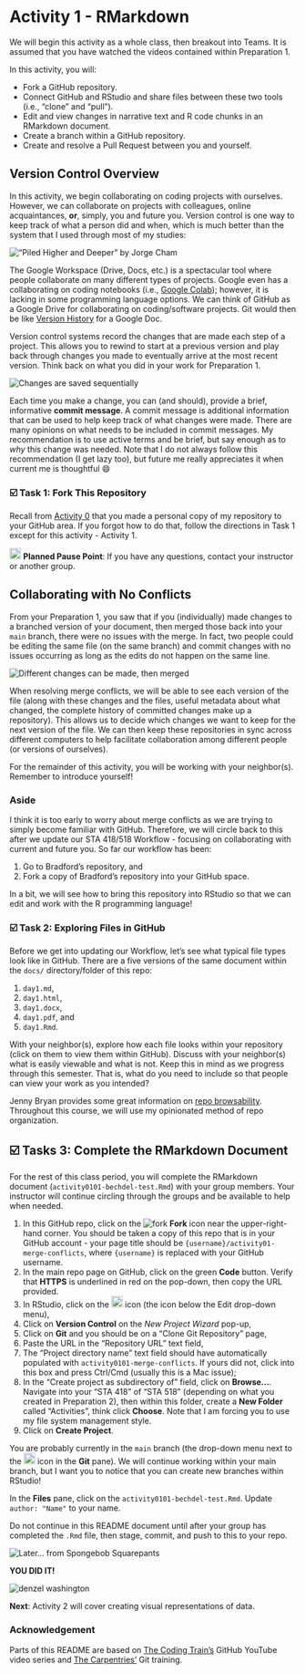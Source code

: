 Activity 1 - RMarkdown
================

We will begin this activity as a whole class, then breakout into Teams.
It is assumed that you have watched the videos contained within
Preparation 1.

In this activity, you will:

-   Fork a GitHub repository.
-   Connect GitHub and RStudio and share files between these two tools
    (i.e., “clone” and “pull”).
-   Edit and view changes in narrative text and R code chunks in an
    RMarkdown document.
-   Create a branch within a GitHub repository.
-   Create and resolve a Pull Request between you and yourself.

## Version Control Overview

In this activity, we begin collaborating on coding projects with
ourselves. However, we can collaborate on projects with colleagues,
online acquaintances, **or**, simply, you and future you. Version
control is one way to keep track of what a person did and when, which is
much better than the system that I used through most of my studies:

![“Piled Higher and Deeper” by Jorge
Cham](http://phdcomics.com/comics/archive/phd101212s.gif)

The Google Workspace (Drive, Docs, etc.) is a spectacular tool where
people collaborate on many different types of projects. Google even has
a collaborating on coding notebooks (i.e., [Google
Colab](https://youtu.be/inN8seMm7UI)); however, it is lacking in some
programming language options. We can think of GitHub as a Google Drive
for collaborating on coding/software projects. Git would then be like
[Version History](https://support.google.com/docs/answer/190843?hl=en)
for a Google Doc.

Version control systems record the changes that are made each step of a
project. This allows you to rewind to start at a previous version and
play back through changes you made to eventually arrive at the most
recent version. Think back on what you did in your work for Preparation
1.

![Changes are saved sequentially](README-img/recording-changes.svg)

Each time you make a change, you can (and should), provide a brief,
informative **commit message**. A commit message is additional
information that can be used to help keep track of what changes were
made. There are many opinions on what needs to be included in commit
messages. My recommendation is to use active terms and be brief, but say
enough as to *why* this change was needed. Note that I do not always
follow this recommendation (I get lazy too), but future me really
appreciates it when current me is thoughtful 😄

### ☑️ Task 1: Fork This Repository

Recall from [Activity
0](https://github.com/gvsu-sta518/activity00-markdown#task-1-forking-the-repository)
that you made a personal copy of my repository to your GitHub area. If
you forgot how to do that, follow the directions in Task 1 except for
this activity - Activity 1.

<img src="README-img/noun_pause.png" alt="pause" width = "20"/>
<b>Planned Pause Point</b>: If you have any questions, contact your
instructor or another group.

<!--Recall Daniel from The Coding Train's video - he was working on a collaborative poem with different versions of himself.
I am going give a brief demonstration that *quickly* goes through:

1. Connecting RStudio and GitHub,
2. Creating a branch in GitHub and making and committing changes on this branch,
3. Creating a branch in RStudio and making and committing changes on this branch,
4. Merging these branches to the `main` branch in GitHub.

To see Daniel from The Coding Train work through a similar process on his collaborative poem, checkout:

[![Resolving Merge Conflicts](http://img.youtube.com/vi/JtIX3HJKwfo/0.jpg)](http://www.youtube.com/watch?v=JtIX3HJKwfo "1.9: Resolving Merge Conflicts - Git and GitHub for Poets")


<img src="README-img/noun_pause.png" alt="pause" width = "20"/> <b>Planned Pause Point</b>: If you have any questions, contact your instructor or another group.
-->

## Collaborating with No Conflicts

From your Preparation 1, you saw that if you (individually) made changes
to a branched version of your document, then merged those back into your
`main` branch, there were no issues with the merge. In fact, two people
could be editing the same file (on the same branch) and commit changes
with no issues occurring as long as the edits do not happen on the same
line.

![Different changes can be made, then
merged](README-img/collaborating-no-conflict.svg)

When resolving merge conflicts, we will be able to see each version of
the file (along with these changes and the files, useful metadata about
what changed, the complete history of committed changes make up a
repository). This allows us to decide which changes we want to keep for
the next version of the file. We can then keep these repositories in
sync across different computers to help facilitate collaboration among
different people (or versions of ourselves).

For the remainder of this activity, you will be working with your
neighbor(s). Remember to introduce yourself!

### Aside

I think it is too early to worry about merge conflicts as we are trying
to simply become familiar with GitHub. Therefore, we will circle back to
this after we update our STA 418/518 Workflow - focusing on
collaborating with current and future you. So far our workflow has been:

1.  Go to Bradford’s repository, and
2.  Fork a copy of Bradford’s repository into your GitHub space.

In a bit, we will see how to bring this repository into RStudio so that
we can edit and work with the R programming language!

### ☑️ Task 2: Exploring Files in GitHub

Before we get into updating our Workflow, let’s see what typical file
types look like in GitHub. There are a five versions of the same
document within the `docs/` directory/folder of this repo:

1.  `day1.md`,
2.  `day1.html`,
3.  `day1.docx`,
4.  `day1.pdf`, and
5.  `day1.Rmd`.

With your neighbor(s), explore how each file looks within your
repository (click on them to view them within GitHub). Discuss with your
neighbor(s) what is easily viewable and what is not. Keep this in mind
as we progress through this semester. That is, what do you need to
include so that people can view your work as you intended?

Jenny Bryan provides some great information on [repo
browsability](https://happygitwithr.com/workflows-browsability.html).
Throughout this course, we will use my opinionated method of repo
organization.

<!--
Now onto some doing.
**Important**; take these next steps slowly and communicate with your neighbor(s).
When you run into an issue, get a hold of me or another group.

When people are collaborating, they will likely step on each other.
This can even happen if an individual person is working on files from their laptop and a school computer.
We will now force a conflict, then work to resolve overlapping changes.

When changes are made to the same line, we must decide which change we want to keep (or further edit them to implement both).

![Conflicting changes](README-img/collaborating-conflict.svg)

Have one group member serve as the repo "owner" and the other(s) will be a "collaborator".
The owner should grant the collaborator(s) access to their `<username>/activity0101-merge-conflicts` repo:

1. Click on ![settings icon](README-img/settings.png) **Settings** tab on the top menu,
2. On the settings page, click on **Manage access** on the left-hand toolbar,
3. Click on the green **Invite teams or people** button, search by your group members username, and select them.

The collaborator can accept this invitation by clicking on the link that was emailed to the account attached to GitHub or type the following in their browser.
Now, each group member should create their own branch within the owner's repo (name this your name or GitHub username).

In your personal branch, navigate to and open the `day1.md` file to edit this document.
Each person will make a similar change so we can resolve a merge conflict:

1. At the end of the text on line 7 (i.e., "and `.pdf`.") press Enter/Return twice so that your cursor is now on a blank line 9,
2. Type your name on this new line 9 - each member provides their first and last name (or pseudonym for those wanting to maintain some level of anonymity),
3. Provide a meaningful commit message (and more descriptive message if so desired) and commit your changes.

Now, each member will create a **Pull Request** to add these changes back to the `main` branch.

1. Click on ![merge icon](README-img/merge.png) **Pull requests** tab on the top menu,
2. On the pull requests page, click on the green **New pull request** button,
3. On the "Comparing changes" page in the gray area with the ![compare icon](README-img/compare.png) icon, you want the left-hand selection to be `base: main` and the right-hand selection to be the member's branch (to request that the `main` branch pulls in the member's branch),
4. The screen will refresh with a snapshot of the changes at the bottom. For the time being, simply click on the green **Create pull request** button,
5. Provide a meaningful commit message (and more descriptive message if so desired) and create your pull request.

You will be taken to another page, but for now go back to the repo's main page.
The owner will now make decisions with respect to how these changes should be pulled in.
The collaborators should help the owner through this process.

1. The owner should go back to the to the ![merge icon](README-img/merge.png) **Pull requests** tab on the top menu.
  All current pull requests will be listed near the bottom of the page.
  The owner should click on their pull request and accept the changes.
  There should be no issues.
2. The owner will do this for each of the remaining pull requests except there will be issues.
  As a team, decide what information to keep (remember that you can keep both like we did in our example), then complete the pull request.
3. You can choose to completely close the pull request or keep them viewable here.
  You can always view closed pull requests by toggling that filter.

Congratulations, you collaborated on a GitHub project!
As we progress through this semester, remember to take things slow and reach out when you run into problems.
Together, all things are possible.
If there is time at the end of class, we will do this with the other members being the repo "owner".
However, there will be a lot of opportunities to continue practicing this throughout the semester.
Note that to be able to collaborate (submit pull requests) to a GitHub project, users do not need to be contributors.
They can fork the repo, make edits, and submit a pull request.

Look through your `<owner>/activity0101-merge-conflicts` repo's commit history.
Remember from The Coding Train's videos that you can view the commit history via the ![Clock history](README-img/noun_clock_history.png) icon or **Network** graph in the ![line graph](README-img/noun_line_graph.png) **Insights** tab.

<img src="README-img/noun_pause.png" alt="pause" width = "20"/> <b>Planned Pause Point</b>: If you have any questions, contact your instructor or another group.
-->

## ☑️ Tasks 3: Complete the RMarkdown Document

For the rest of this class period, you will complete the RMarkdown
document (`activity0101-bechdel-test.Rmd`) with your group members. Your
instructor will continue circling through the groups and be available to
help when needed.

<!-- If you wish, this would be a good time to flip roles.-->

1.  In this GitHub repo, click on the ![fork](README-img/fork-icon.png)
    **Fork** icon near the upper-right-hand corner. You should be taken
    a copy of this repo that is in your GitHub account - your page title
    should be `{username}/activity01-merge-conflicts`, where
    `{username}` is replaced with your GitHub username.
2.  In the main repo page on GitHub, click on the green **Code** button.
    Verify that **HTTPS** is underlined in red on the pop-down, then
    copy the URL provided.
3.  In RStudio, click on the
    <img src="README-img/rproj-icon.png" alt="RStudio Project" width = "20"/>
    icon (the icon below the Edit drop-down menu),
4.  Click on **Version Control** on the *New Project Wizard* pop-up,
5.  Click on **Git** and you should be on a “Clone Git Repository” page,
6.  Paste the URL in the “Repository URL” text field,
7.  The “Project directory name” text field should have automatically
    populated with `activity0101-merge-conflicts`. If yours did not,
    click into this box and press Ctrl/Cmd (usually this is a Mac
    issue);
8.  In the “Create project as subdirectory of” field, click on
    **Browse…**. Navigate into your “STA 418” of “STA 518” (depending on
    what you created in Preparation 2), then within this folder, create
    a **New Folder** called “Activities”, think click **Choose**. Note
    that I am forcing you to use my file system management style.
9.  Click on **Create Project**.

You are probably currently in the `main` branch (the drop-down menu next
to the <img src="README-img/branch.png" alt="branch" width = "20"/> icon
in the **Git** pane). We will continue working within your main branch,
but I want you to notice that you can create new branches within
RStudio!

<!--
- In the RStudio **Git** pane, click on the <img src="README-img/branch.png" alt="branch" width = "20"/> icon,
- In the pop-up window, give your branch a name and click **Create**.
-->

In the **Files** pane, click on the `activity0101-bechdel-test.Rmd`.
Update `author: "Name"` to your name.

Do not continue in this README document until after your group has
completed the `.Rmd` file, then stage, commit, and push to this to your
repo.

![Later… from Spongebob
Squarepants](https://i.ytimg.com/vi/tS9DkqgS488/maxresdefault.jpg)

<!--
## ☑️ Tasks 4: Combining your work

This works best if you and your Team Members can collaborate live with one another while you attempt to do it the first few times.
Have each member stage, commit, and push **only** the `activity0101-bechdel-test.Rmd` file to your individual GitHub branches.

With all of your individual branches pushed to GitHub, have each member create a **Pull Request**.
Make sure that you are pull requesting the the `main` branch (you want to send your individual branches to the combined `main` branch).

One member should serve as the "owner" (this is a role that this member is verbally agreeing to; there is nothing that needs to be done in RStudio or GitHub).
All other members will verbally assist the owner resolving the conflicts so that your final report on your `main` branch is complete and somehow a combination of each members work (you might need to do some additional editing).

The owner should now go back to their RStudio session.
Now, pull the changes that are on your Team's `main` branch by clicking on the <img src="README-img/pull-icon.png" alt="pull" width = "20"/> icon in the **Git** pane.

The owner should then switch to the `main` branch (this can be done by selecting `main` from the drop-down option next to the <img src="README-img/branch.png" alt="branch" width = "20"/>) icon.
Open the updated `activity0101-bechdel-test.Rmd` file.
Knit the updated RMarkdown document.
Finally, commit and push EVERYTHING to the `main` branch (select the check box next to all of the items).
Verify that your `main` branch on GitHub has everything.
-->

**YOU DID IT!**

![denzel
washington](https://media.giphy.com/media/l0Iy69RBwtdmvwkIo/giphy.gif?cid=ecf05e4726kfujh6vzssnilsm6n6gqt6rteytspbtbcaj4e9&rid=giphy.gif&ct=g)

**Next**: Activity 2 will cover creating visual representations of data.

### Acknowledgement

Parts of this README are based on [The Coding
Train’s](https://www.youtube.com/channel/UCvjgXvBlbQiydffZU7m1_aw)
GitHub YouTube video series and [The
Carpentries’](https://carpentries.org/) Git training.
